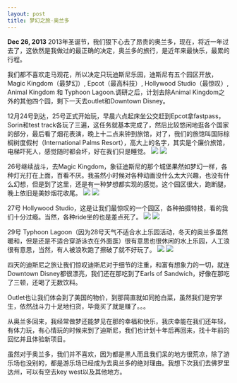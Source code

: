 ```yaml
---
layout: post
title: 梦幻之旅-奥兰多
---
```

**Dec 26, 2013**
2013年圣诞节，我们狠下心去了昂贵的奥兰多，现在，将近一年过去了，这依然是我做过的最正确的决定，奥兰多的旅行，是近年来最快乐，最累的行程。

我们都不喜欢走马观花，所以决定只玩迪斯尼乐园，迪斯尼有五个园区开放，Magic Kingdom（最梦幻）, Epcot（最高科技）, Hollywood Studio（最惊叹）, Animal Kingdom 和 Typhoon Lagoon.调研之后，计划去除Animal Kingdom之外的其他四个园，剩下一天去outlet和Downtown Disney。

12月24号到达，25号正式开始玩，早晨六点起床坐公交赶到Epcot拿fastpass，Sorin和test track各玩了三遍，这任务就基本完成了，然后比较悠闲地逛各个国家的部分，最后看了烟花表演，晚上十二点来钟到旅馆，对了，我们的旅馆叫国际棕榈树度假村（International Palms Resort），高大上的名字，其实是个廉价旅馆，电梯吓死人，感觉随时都会坏，好在我们只是睡觉。
![](http://i.imgur.com/7rtjgsJ.jpg)
![](http://i.imgur.com/lTpiIg5.jpg)

26号继续战斗，去Magic Kingdom，象征迪斯尼的那个城堡果然如梦幻一样，各种灯光打在上面，百看不厌。我虽然小时候对各种动画没什么太大兴趣，也没有什么幻想，但是到了这里，还是有一种梦想都实现的感觉。这个园区很大，跑断腿，晚上依旧是美妙烟花收尾。
![](http://i.imgur.com/n00zP81.jpg)
![](http://i.imgur.com/M93gfXL.jpg)

27号 Hollywood Studio，这是让我们最惊叹的一个园区，各种拍摄特技，看的我们十分过瘾。当然，各种ride坐的也是差点死了。
![](http://i.imgur.com/4l8R532.jpg)
![](http://i.imgur.com/W1rsFRw.jpg)

29号 Typhoon Lagoon（因为28号天气不适合水上乐园活动，冬天的奥兰多虽然暖和，但是还是不适合穿游泳衣在外面逛）很有意思也很休闲的水上乐园，人工浪很有意思，当然，有人被浪吹跑了擦破了就不好玩了。
![](http://i.imgur.com/vH0meSJ.jpg)
![](http://i.imgur.com/ifJMhBi.jpg)

 四天的迪斯尼之旅让我们惊叹迪斯尼对于细节的注重，和富有想象力的一切，就连Downtown Disney都很漂亮，我们还在那吃到了Earls of Sandwich，好像在那吃了三顿，还喝了无数饮料。

Outlet也让我们体会到了美国的物价，到那简直就如同抢白菜，虽然我们是穷学生，依然战斗力十足地扫货，毕竟买了就是赚了。。。

从奥兰多回来，我经常做梦还能梦见在那的幸福和快乐，我庆幸能在我们还年轻，有体力玩，有心情玩的时候来到了迪斯尼，我们也计划十年后再回来，找十年前的回忆并且体验新项目。

虽然对于奥兰多，我们并不喜欢，因为都是黑人而且我们呆的地方很荒凉，除了游乐场也没别的，都是游乐场已经成为去奥兰多的绝对理由。我想下次我们去佛罗里达州，可以有空去key west以及其他地方。